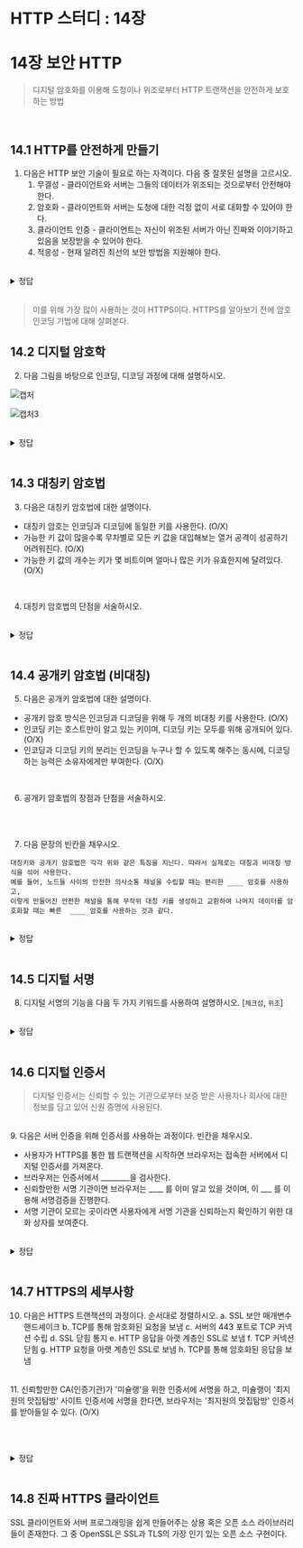 # HTTP 스터디 : 14장

# 14장  보안 HTTP
> 디지털 암호화를 이용해 도청이나 위조로부터 HTTP 트랜잭션을 안전하게 보호하는 방법
<br>

## 14.1 HTTP를 안전하게 만들기

1. 다음은 HTTP 보안 기술이 필요로 하는 자격이다. 다음 중 잘못된 설명을 고르시오.
    1. 무결성 - 클라이언트와 서버는 그들의 데이터가 위조되는 것으로부터 안전해야 한다.
    2. 암호화 - 클라이언트와 서버는 도청에 대한 걱정 없이 서로 대화할 수 있어야 한다.
    3. 클라이언트 인증 - 클라이언트는 자신이 위조된 서버가 아닌 진짜와 이야기하고 있음을 보장받을 수 있어야 한다.
    4. 적응성 - 현재 알려진 최선의 보안 방법을 지원해야 한다.
    <br>
<details>
	    <summary> 정답</summary>
	    <div markdown="1">
	    
	    1. 3번  ;클라이언트 인증은 서버는 자신이 가짜가 아닌 진짜 사용자와 이야기하고 있음을 알 수 있어야 하는 것을 의미한다. (설명은 서버 인증)
	    
</details>


<br>

> 이를 위해 가장 많이 사용하는 것이 HTTPS이다.
HTTPS를 알아보기 전에 암호 인코딩 기법에 대해 살펴본다.


## 14.2 디지털 암호학

  2. 다음 그림을 바탕으로 인코딩, 디코딩 과정에 대해 설명하시오.

![캡처](https://user-images.githubusercontent.com/76691680/107356025-9bf4e280-6b13-11eb-8da6-4d9317983276.JPG)

![캡처3](https://user-images.githubusercontent.com/76691680/107356032-9e573c80-6b13-11eb-998b-c6a6db3fe042.JPG)
<br><br>

<details>
	    <summary> 정답</summary>
	    <div markdown="1">
	    
	    2. 평문 메시지를 디지털 인코딩 키를 이용해 인코딩 함수에 따라 암호문으로 인코딩한다.
           암호문을 디코더 함수와 디코딩 키를 이용해 원래의 평문으로 디코딩한다.
	    
</details>
<br>

## 14.3 대칭키 암호법

  3. 다음은 대칭키 암호법에 대한 설명이다.

- 대칭키 암호는 인코딩과 디코딩에 동일한 키를 사용한다. (O/X)
- 가능한 키 값이 많을수록 무차별로 모든 키 값을 대입해보는 열거 공격이 성공하기 어려워진다. (O/X)
- 가능한 키 값의 개수는 키가 몇 비트이며 얼마나 많은 키가 유효한지에 달려있다. (O/X)
<br>

  4. 대칭키 암호법의 단점을 서술하시오.
  	
<br>
<details>
	    <summary> 정답</summary>
	    <div markdown="1">
	    
	    3. O   ;그것이 대칭키
           O   ;가능한 키 값이 많을수록 대입해봐야할 키의 가짓수가 많다.
           O   ;책을 참조
           
        4. 발송자와 수신자가 서로 대화하려면 둘 다 공유키를 가져야한다. 
           N개의 노드가 있고, 각 노드가 상대 N-1과 대화를 하려면 대략 N^2개의 비밀키가 필요하다.
           관리자 입장에서 이것은 지옥이다. (p.364)
</details>
<br>


## 14.4 공개키 암호법 (비대칭)

  5. 다음은 공개키 암호법에 대한 설명이다.

- 공개키 암호 방식은 인코딩과 디코딩을 위해 두 개의 비대칭 키를 사용한다. (O/X)
- 인코딩 키는 호스트만이 알고 있는 키이며, 디코딩 키는 모두를 위해 공개되어 있다. (O/X)
- 인코딩과 디코딩 키의 분리는 인코딩을 누구나 할 수 있도록 해주는 동시에, 디코딩하는 능력은 소유자에게만 부여한다. (O/X)
<br>

  6. 공개키 암호법의 장점과 단점을 서술하시오.
  
<br><br>


  7. 다음 문장의 빈칸을 채우시오.

	대칭키와 공개키 암호법은 각각 위와 같은 특징을 지닌다. 따라서 실제로는 대칭과 비대칭 방식을 섞어 사용한다.
	예를 들어, 노드들 사이의 안전한 의사소통 채널을 수립할 때는 편리한 ____ 암호를 사용하고,
	이렇게 만들어진 안전한 채널을 통해 무작위 대칭 키를 생성하고 교환하여 나머지 데이터를 암호화할 때는 빠른  ____ 암호를 사용하는 것과 같다.
<br>
<details>
	    <summary> 정답</summary>
	    <div markdown="1">
	    
	    5. O   ;그것이 공개키
           X   ;공개되어 있는 것은 인코딩 키, 디코딩 키는 호스트만이 알고 있어야 한다.
           O   ; 오직 호스트만이 디코딩 개인키를 가지고 있어 디코딩을 제한한다.
        6. <장점> 누구나 공개키만 알면 그 키에 대응되는 공개 서버에 안전하게 메시지를 보낼 수 있게 해준다.
                  대칭 키의 쌍이 N^2로 폭발적으로 증가하는 것을 피할 수 있다.
           <단점> 단점은 공개키 암호 방식의 알고리즘은 계산이 느린 경향이 있다.
        7. 혼성 암호 체계에 대한 설명이다. 공개키 / 대칭키 (p.366)
	    
</details>
<br>


## 14.5 디지털 서명

  8. 디지털 서명의 기능을 다음 두 가지 키워드를 사용하여 설명하시오.  [`체크섬`, `위조`]
  <br>
<details>
	    <summary> 정답</summary>
	    <div markdown="1">
	    
	    8. 디지털 서명은 메시지에 붙어있는 특별한 암호  체크섬이다.
           오직 저자만이 극비 개인 키를 바탕으로 체크섬을 계산할 수 있다.
           따라서 이 서명은 메시지 위조를 방지한다. 메시지가 수정됐다면 체크섬은 더 이상 메시지와 맞지 않을 것이기 때문이다. (p.367)
	    
</details>
<br>


## 14.6 디지털 인증서

> 디지털 인증서는 신뢰할 수 있는 기관으로부터 보증 받은 사용자나 회사에 대한 정보를 담고 있어 신원 증명에 사용된다.
<br>
  9. 다음은 서버 인증을 위해 인증서를 사용하는 과정이다. 빈칸을 채우시오.

- 사용자가 HTTPS를 통한 웹 트랜잭션을 시작하면 브라우저는 접속한 서버에서 디지털 인증서를 가져온다.
- 브라우저는 인증서에서 ________을 검사한다.
- 신뢰할만한 서명 기관이면 브라우저는 ____ 를 이미 알고 있을 것이며, 이 ___ 를 이용해 서명검증을 진행한다.
- 서명 기관이 모르는 곳이라면 사용자에게 서명 기관을 신뢰하는지 확인하기 위한 대화 상자를 보여준다.
<br>
<details>
	    <summary> 정답</summary>
	    <div markdown="1">
	    
	    9. 서명 기관, 공개 키 (p.371)
	    
</details>
<br>


## 14.7 HTTPS의 세부사항

  10. 다음은 HTTPS 트랜잭션의 과정이다. 순서대로 정렬하시오.
    a. SSL 보안 매개변수 핸드셰이크
    b. TCP를 통해 암호화된 요청을 보냄
    c. 서버의 443 포트로 TCP 커넥션 수립
    d. SSL 닫힘 통지
    e. HTTP 응답을 아랫 계층인 SSL로 보냄
    f. TCP 커넥션 닫힘
    g. HTTP 요청을 아랫 계층인 SSL로 보냄
    h. TCP를 통해 암호화된 응답을 보냄
<br>
  11. 신뢰할만한 CA(인증기관)가 '미슐랭'을 위한 인증서에 서명을 하고, 미슐랭이 '최지원의 맛집탐방' 사이트 인증서에 서명을 한다면, 브라우저는 '최지원의 맛집탐방' 인증서를 받아들일 수 있다. (O/X)

 
<br><br>
<details>
	    <summary> 정답</summary>
	    <div markdown="1">
	    
	    10. c, a, g, b, e, h, d, f  (p.275 그림 14-15)
        11. O, 서명자 신뢰도 검사
	    
</details>
  <br>
  

## 14.8 진짜 HTTPS 클라이언트

SSL 클라이언트와 서버 프로그래밍을 쉽게 만들어주는 상용 혹은 오픈 소스 라이브러리들이 존재한다. 그 중 OpenSSL은 SSL과 TLS의 가장 인기 있는 오픈 소스 구현이다.
